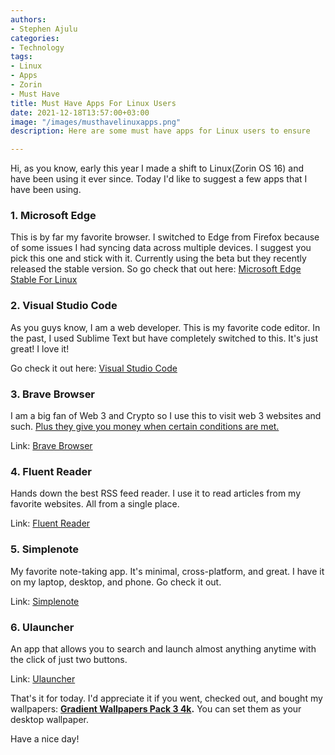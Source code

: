 ```yaml
---
authors:
- Stephen Ajulu
categories:
- Technology
tags:
- Linux
- Apps
- Zorin
- Must Have
title: Must Have Apps For Linux Users
date: 2021-12-18T13:57:00+03:00
image: "/images/musthavelinuxapps.png"
description: Here are some must have apps for Linux users to ensure

---
```

Hi, as you know, early this year I made a shift to Linux(Zorin OS 16) and have been using it ever since. Today I'd like to suggest a few apps that I have been using.

### 1. Microsoft Edge

This is by far my favorite browser. I switched to Edge from Firefox because of some issues I had syncing data across multiple devices. I suggest you pick this one and stick with it. Currently using the beta but they recently released the stable version. So go check that out here: [Microsoft Edge Stable For Linux](https://www.microsoft.com/en-us/edge?r=1)

### 2. Visual Studio Code

As you guys know, I am a web developer. This is my favorite code editor. In the past, I used Sublime Text but have completely switched to this. It's just great! I love it!

Go check it out here: [Visual Studio Code](https://code.visualstudio.com/)

### 3. Brave Browser

I am a big fan of Web 3 and Crypto so I use this to visit web 3 websites and such. [Plus they give you money when certain conditions are met.](https://brave.com/compare/chrome/earning/)

Link: [Brave Browser](https://brave.com/)

### 4. Fluent Reader

Hands down the best RSS feed reader. I use it to read articles from my favorite websites. All from a single place.

Link: [Fluent Reader](https://hyliu.me/fluent-reader/)

### 5. Simplenote

My favorite note-taking app. It's minimal, cross-platform, and great. I have it on my laptop, desktop, and phone. Go check it out.

Link: [Simplenote](https://simplenote.com/)

### 6. Ulauncher

An app that allows you to search and launch almost anything anytime with the click of just two buttons.

Link: [Ulauncher](https://ulauncher.io/)

That's it for today. I'd appreciate it if you went, checked out, and bought my wallpapers: [**Gradient Wallpapers Pack 3 4k**](https://stephenajulu.com/store/gradient-wallpapers-8k-3.0/)**.** You can set them as your desktop wallpaper.

Have a nice day!
